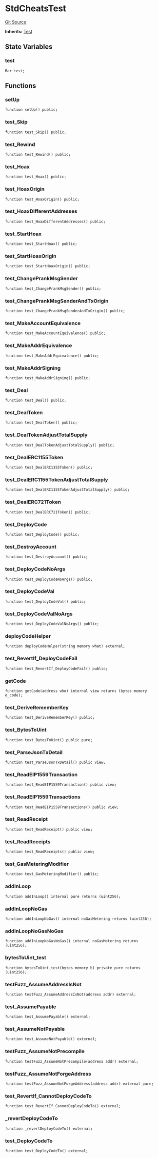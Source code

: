 # StdCheatsTest
[Git Source](https://github.com/dustinstacy/boncurs/blob/02ed8078bd89ba19394d69164a2bad75906f2c24/lib/forge-std/test/StdCheats.t.sol)

**Inherits:**
[Test](/lib/forge-std/src/Test.sol/abstract.Test.md)


## State Variables
### test

```solidity
Bar test;
```


## Functions
### setUp


```solidity
function setUp() public;
```

### test_Skip


```solidity
function test_Skip() public;
```

### test_Rewind


```solidity
function test_Rewind() public;
```

### test_Hoax


```solidity
function test_Hoax() public;
```

### test_HoaxOrigin


```solidity
function test_HoaxOrigin() public;
```

### test_HoaxDifferentAddresses


```solidity
function test_HoaxDifferentAddresses() public;
```

### test_StartHoax


```solidity
function test_StartHoax() public;
```

### test_StartHoaxOrigin


```solidity
function test_StartHoaxOrigin() public;
```

### test_ChangePrankMsgSender


```solidity
function test_ChangePrankMsgSender() public;
```

### test_ChangePrankMsgSenderAndTxOrigin


```solidity
function test_ChangePrankMsgSenderAndTxOrigin() public;
```

### test_MakeAccountEquivalence


```solidity
function test_MakeAccountEquivalence() public;
```

### test_MakeAddrEquivalence


```solidity
function test_MakeAddrEquivalence() public;
```

### test_MakeAddrSigning


```solidity
function test_MakeAddrSigning() public;
```

### test_Deal


```solidity
function test_Deal() public;
```

### test_DealToken


```solidity
function test_DealToken() public;
```

### test_DealTokenAdjustTotalSupply


```solidity
function test_DealTokenAdjustTotalSupply() public;
```

### test_DealERC1155Token


```solidity
function test_DealERC1155Token() public;
```

### test_DealERC1155TokenAdjustTotalSupply


```solidity
function test_DealERC1155TokenAdjustTotalSupply() public;
```

### test_DealERC721Token


```solidity
function test_DealERC721Token() public;
```

### test_DeployCode


```solidity
function test_DeployCode() public;
```

### test_DestroyAccount


```solidity
function test_DestroyAccount() public;
```

### test_DeployCodeNoArgs


```solidity
function test_DeployCodeNoArgs() public;
```

### test_DeployCodeVal


```solidity
function test_DeployCodeVal() public;
```

### test_DeployCodeValNoArgs


```solidity
function test_DeployCodeValNoArgs() public;
```

### deployCodeHelper


```solidity
function deployCodeHelper(string memory what) external;
```

### test_RevertIf_DeployCodeFail


```solidity
function test_RevertIf_DeployCodeFail() public;
```

### getCode


```solidity
function getCode(address who) internal view returns (bytes memory o_code);
```

### test_DeriveRememberKey


```solidity
function test_DeriveRememberKey() public;
```

### test_BytesToUint


```solidity
function test_BytesToUint() public pure;
```

### test_ParseJsonTxDetail


```solidity
function test_ParseJsonTxDetail() public view;
```

### test_ReadEIP1559Transaction


```solidity
function test_ReadEIP1559Transaction() public view;
```

### test_ReadEIP1559Transactions


```solidity
function test_ReadEIP1559Transactions() public view;
```

### test_ReadReceipt


```solidity
function test_ReadReceipt() public view;
```

### test_ReadReceipts


```solidity
function test_ReadReceipts() public view;
```

### test_GasMeteringModifier


```solidity
function test_GasMeteringModifier() public;
```

### addInLoop


```solidity
function addInLoop() internal pure returns (uint256);
```

### addInLoopNoGas


```solidity
function addInLoopNoGas() internal noGasMetering returns (uint256);
```

### addInLoopNoGasNoGas


```solidity
function addInLoopNoGasNoGas() internal noGasMetering returns (uint256);
```

### bytesToUint_test


```solidity
function bytesToUint_test(bytes memory b) private pure returns (uint256);
```

### testFuzz_AssumeAddressIsNot


```solidity
function testFuzz_AssumeAddressIsNot(address addr) external;
```

### test_AssumePayable


```solidity
function test_AssumePayable() external;
```

### test_AssumeNotPayable


```solidity
function test_AssumeNotPayable() external;
```

### testFuzz_AssumeNotPrecompile


```solidity
function testFuzz_AssumeNotPrecompile(address addr) external;
```

### testFuzz_AssumeNotForgeAddress


```solidity
function testFuzz_AssumeNotForgeAddress(address addr) external pure;
```

### test_RevertIf_CannotDeployCodeTo


```solidity
function test_RevertIf_CannotDeployCodeTo() external;
```

### _revertDeployCodeTo


```solidity
function _revertDeployCodeTo() external;
```

### test_DeployCodeTo


```solidity
function test_DeployCodeTo() external;
```

